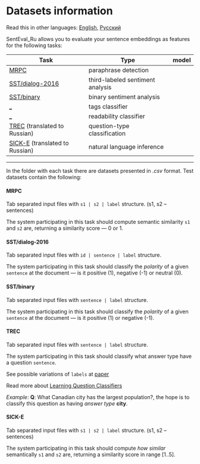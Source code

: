 # Datasets information

Read this in other languages: [English](README.md), [Русский](README.ru.md)

SentEval_Ru allows you to evaluate your sentence embeddings as features for the following tasks:

| Task     	| Type                         	| model |	
|----------	|------------------------------	|-----------|
| [MRPC](https://github.com/Koziev/NLP_Datasets/tree/master/ParaphraseDetection/Data) | paraphrase detection ||
| [SST/dialog-2016](http://www.dialog-21.ru/evaluation/2016/sentiment/) |third-labeled sentiment analysis  	||
| [SST/binary](http://study.mokoron.com/) |binary sentiment analysis  	||
|[_](https://tatianashavrina.github.io/taiga_site/downloads)| tags classifier ||
|[_](https://tatianashavrina.github.io/taiga_site/downloads)| readability classifier ||
| [TREC](http://cogcomp.cs.illinois.edu/Data/QA/QC/) (translated to Russian) | question-type classification 	|| 
| [SICK-E](http://clic.cimec.unitn.it/composes/sick.html) (translated to Russian) | natural language inference ||
---
In the folder with each task there are datasets presented in *.csv* format. Test datasets contain the following:

#### MRPC
Tab separated input files with `s1 | s2 | label` structure. (s1, s2 – sentences)

The system participating in this task should compute semantic similarity `s1` and `s2` are, returning a similarity score — 0 or 1.

#### SST/dialog-2016 
Tab separated input files with `id | sentence | label` structure. 

The system participating in this task should classify the *polarity* of a given `sentence` at the document — is it positive (1), negative (-1) or neutral (0).

#### SST/binary 
Tab separated input files with `sentence | label` structure.

The system participating in this task should classify the *polarity* of a given `sentence` at the document — is it positive (1) or negative (-1).

#### TREC
Tab separated input files with `sentence | label` structure.

The system participating in this task should classify what answer type have a question `sentence`.

See possible variations of `labels` at [paper](http://cogcomp.org/Data/QA/QC/definition.html)

Read more about [Learning Question Classifiers](http://aclweb.org/anthology/C02-1150)

*Example*: **Q**: What Canadian city has the largest population?, the hope is to classify this question as having
*answer type* **city**.

#### SICK-E
Tab separated input files with `s1 | s2 | label` structure. (s1, s2 – sentences)

The system participating in this task should compute *how similar* semantically `s1` and `s2` are, returning a similarity score in range [1..5].
